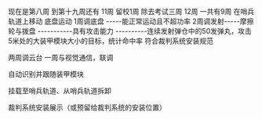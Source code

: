 
现在是第八周    到第十九周还有  11周   留校1周
除去考试三周
12周
一共有9周
在哨兵轨道上移动
底盘运动
1周调底盘
			-----能正常运动且不超功率
2周调发射-----摩擦轮与拨盘
            -----------具有攻击能力
            ----------连续发射弹仓中的50发弹丸，攻击5米处的大装甲模块大小的目标，统计命中率
符合裁判系统安装规范

两周调云台
一周与视觉通信，联调




自动识别并跟随装甲模块



挂载至哨兵轨道、从哨兵轨道拆卸


裁判系统安装展示（或预留给裁判系统的安装位置）